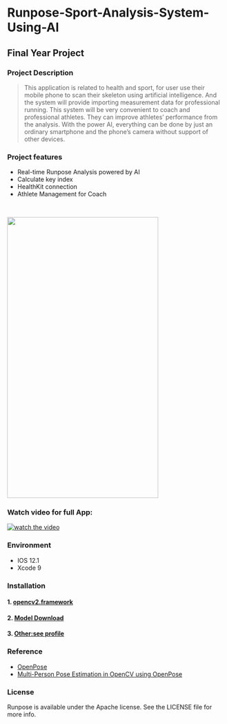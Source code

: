 # Runpose-Sport-Analysis-System-Using-AI
## Final Year Project

### Project Description
> This application is related to health and  sport, for user use their mobile phone to scan their skeleton using artificial intelligence. And the system will provide importing measurement data for professional running. This system will be very convenient to coach and professional athletes. They can improve athletes’ performance from the analysis. With the power AI, everything can be done by just an ordinary smartphone and the phone’s camera without support of other devices.

### Project features
* Real-time Runpose Analysis powered by AI
* Calculate key index
* HealthKit connection
* Athlete Management for Coach
<br />

<img src="https://github.com/chenxuchu2081/Runpose---Sport-Analysis-System-Using-AI/blob/master/runpose.gif" width="350" height="650" /><br/>

### Watch video for full App:
[![watch the video](https://i.ya-webdesign.com/images/youtube-logo-2016-png.png)](https://www.youtube.com/watch?v=QXy6mvAN7FY&feature=youtu.be)

### Environment
- IOS 12.1
- Xcode 9

### Installation
#### 1. [opencv2.framework ](https://opencv.org/releases/)
#### 2. [Model Download](https://s3-ap-northeast-1.amazonaws.com/swiftopenpose/MobileOpenPose.mlmodel)
#### 3. [Other:see profile](https://github.com/chenxuchu2081/Runpose---Sport-Analysis-System-Using-AI/blob/master/Podfile)


### Reference
- [OpenPose](https://github.com/CMU-Perceptual-Computing-Lab/openpose)
- [Multi-Person Pose Estimation in OpenCV using OpenPose](https://www.learnopencv.com/multi-person-pose-estimation-in-opencv-using-openpose/)

### License
 Runpose is available under the Apache license. See the LICENSE file for more info.
